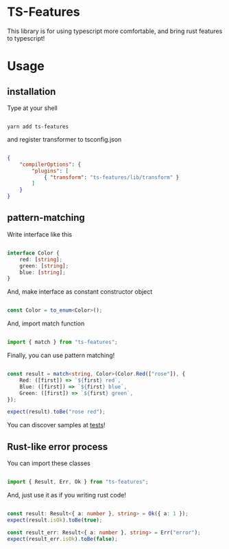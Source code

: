 # TS-Features

This library is for using typescript more comfortable, and bring rust features to typescript!

# Usage

## installation

Type at your shell

```shell

yarn add ts-features

```

and register transformer to tsconfig.json

```json

{
    "compilerOptions": {
        "plugins": [
            { "transform": "ts-features/lib/transform" }
        ]
    }    
}

```

## pattern-matching

Write interface like this

```typescript

interface Color {
    red: [string];
    green: [string];
    blue: [string];
}

```

And, make interface as constant constructor object

```typescript

const Color = to_enum<Color>();

```

And, import match function

```typescript

import { match } from "ts-features";

```

Finally, you can use pattern matching!

```typescript

const result = match<string, Color>(Color.Red(["rose"]), {
    Red: ([first]) => `${first} red`,
    Blue: ([first]) => `${first} blue`,
    Green: ([first]) => `${first} green`,
});

expect(result).toBe("rose red");

```

You can discover samples at [tests](https://github.com/SieR-VR/ts-features/blob/master/tests/match.test.ts)!

## Rust-like error process

You can import these classes

```typescript

import { Result, Err, Ok } from "ts-features";

```

And, just use it as if you writing rust code!

```typescript

const result: Result<{ a: number }, string> = Ok({ a: 1 });
expect(result.isOk).toBe(true);

const result_err: Result<{ a: number }, string> = Err("error");
expect(result_err.isOk).toBe(false);

```